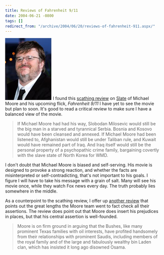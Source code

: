 ```yaml
---
title: Reviews of Fahrenheit 9/11
date: 2004-06-21 -0800
tags: []
redirect_from: "/archive/2004/06/20/reviews-of-fahrenheit-911.aspx/"
---
```


![Michael Moore](/images/MichaelMoore.jpg)I found this [scathing
review](http://slate.msn.com/id/2102723/fr/rss/) on
[Slate](http://www.slate.com/) of Michael Moore and his upcoming flick,
*Fahrenheit 9/11* I have yet to see the movie but plan to soon. It's
good to read a critical review to make sure I have a balanced view of
the movie.

> If Michael Moore had had his way, Slobodan Milosevic would still be
> the big man in a starved and tyrannical Serbia. Bosnia and Kosovo
> would have been cleansed and annexed. If Michael Moore had been
> listened to, Afghanistan would still be under Taliban rule, and Kuwait
> would have remained part of Iraq. And Iraq itself would still be the
> personal property of a psychopathic crime family, bargaining covertly
> with the slave state of North Korea for WMD.

I don't doubt that Michael Moore is biased and self-serving. His movie
is designed to provoke a strong reaction, and whether the facts are
misinterpreted or self-contradicting, that's not important to his goals.
I figure I will have to take his message with a grain of salt. Many will
see his movie once, while they watch Fox news every day. The truth
probably lies somewhere in the middle.

As a counterpoint to the scathing review, I offer up [another
review](http://metromix.chicagotribune.com/movies/mmx-0406200376jun20,0,5152811.story?coll=mmx-movies_heds)
that points out the great lengths the Moore team went to fact check all
their assertions. The review does point out that Moore does insert his
prejudices in places, but that his central assertion is well-founded.

> Moore is on firm ground in arguing that the Bushes, like many
> prominent Texas families with oil interests, have profited handsomely
> from their relationships with prominent Saudis, including members of
> the royal family and of the large and fabulously wealthy bin Laden
> clan, which has insisted it long ago disowned Osama.

